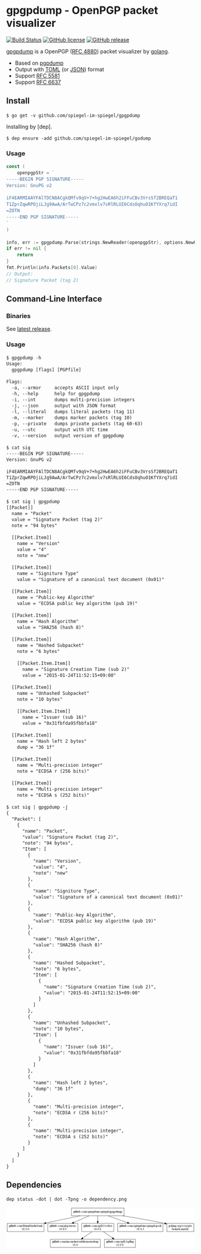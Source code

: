 # gpgpdump - OpenPGP packet visualizer

[![Build Status](https://travis-ci.org/spiegel-im-spiegel/gpgpdump.svg?branch=master)](https://travis-ci.org/spiegel-im-spiegel/gpgpdump)
[![GitHub license](https://img.shields.io/badge/license-Apache%202-blue.svg)](https://raw.githubusercontent.com/spiegel-im-spiegel/gpgpdump/master/LICENSE)
[![GitHub release](http://img.shields.io/github/release/spiegel-im-spiegel/gpgpdump.svg)](https://github.com/spiegel-im-spiegel/gpgpdump/releases/latest)

[gpgpdump](https://github.com/spiegel-im-spiegel/gpgpdump) is a OpenPGP ([RFC 4880](https://tools.ietf.org/html/rfc4880)) packet visualizer by [golang](https://golang.org/).

- Based on [pgpdump](https://github.com/kazu-yamamoto/pgpdump)
- Output with [TOML](https://github.com/toml-lang/toml) (or [JSON](https://tools.ietf.org/html/rfc7159)) format
- Support [RFC 5581](http://tools.ietf.org/html/rfc5581)
- Support [RFC 6637](http://tools.ietf.org/html/rfc6637)

## Install

```
$ go get -v github.com/spiegel-im-spiegel/gpgpdump
```

Installing by [dep].

```
$ dep ensure -add github.com/spiegel-im-spiegel/godump
```

### Usage

```go
const (
	openpgpStr = `
-----BEGIN PGP SIGNATURE-----
Version: GnuPG v2

iF4EARMIAAYFAlTDCN8ACgkQMfv9qV+7+hg2HwEA6h2iFFuCBv3VrsSf2BREQaT1
T1ZprZqwRPOjiLJg9AwA/ArTwCPz7c2vmxlv7sRlRLUI6CdsOqhuO1KfYXrq7idI
=ZOTN
-----END PGP SIGNATURE-----
`
)

info, err := gpgpdump.Parse(strings.NewReader(openpgpStr), options.NewOptions())
if err != nil {
	return
}
fmt.Println(info.Packets[0].Value)
// Output:
// Signature Packet (tag 2)

```

## Command-Line Interface

### Binaries

See [latest release](https://github.com/spiegel-im-spiegel/gpgpdump/releases/latest).

### Usage

```
$ gpgpdump -h
Usage:
  gpgpdump [flags] [PGPfile]

Flags:
  -a, --armor     accepts ASCII input only
  -h, --help      help for gpgpdump
  -i, --int       dumps multi-precision integers
  -j, --json      output with JSON format
  -l, --literal   dumps literal packets (tag 11)
  -m, --marker    dumps marker packets (tag 10)
  -p, --private   dumps private packets (tag 60-63)
  -u, --utc       output with UTC time
  -v, --version   output version of gpgpdump

$ cat sig
-----BEGIN PGP SIGNATURE-----
Version: GnuPG v2

iF4EARMIAAYFAlTDCN8ACgkQMfv9qV+7+hg2HwEA6h2iFFuCBv3VrsSf2BREQaT1
T1ZprZqwRPOjiLJg9AwA/ArTwCPz7c2vmxlv7sRlRLUI6CdsOqhuO1KfYXrq7idI
=ZOTN
-----END PGP SIGNATURE-----

$ cat sig | gpgpdump
[[Packet]]
  name = "Packet"
  value = "Signature Packet (tag 2)"
  note = "94 bytes"

  [[Packet.Item]]
    name = "Version"
    value = "4"
    note = "new"

  [[Packet.Item]]
    name = "Signiture Type"
    value = "Signature of a canonical text document (0x01)"

  [[Packet.Item]]
    name = "Public-key Algorithm"
    value = "ECDSA public key algorithm (pub 19)"

  [[Packet.Item]]
    name = "Hash Algorithm"
    value = "SHA256 (hash 8)"

  [[Packet.Item]]
    name = "Hashed Subpacket"
    note = "6 bytes"

    [[Packet.Item.Item]]
      name = "Signature Creation Time (sub 2)"
      value = "2015-01-24T11:52:15+09:00"

  [[Packet.Item]]
    name = "Unhashed Subpacket"
    note = "10 bytes"

    [[Packet.Item.Item]]
      name = "Issuer (sub 16)"
      value = "0x31fbfda95fbbfa18"

  [[Packet.Item]]
    name = "Hash left 2 bytes"
    dump = "36 1f"

  [[Packet.Item]]
    name = "Multi-precision integer"
    note = "ECDSA r (256 bits)"

  [[Packet.Item]]
    name = "Multi-precision integer"
    note = "ECDSA s (252 bits)"

$ cat sig | gpgpdump -j
{
  "Packet": [
    {
      "name": "Packet",
      "value": "Signature Packet (tag 2)",
      "note": "94 bytes",
      "Item": [
        {
          "name": "Version",
          "value": "4",
          "note": "new"
        },
        {
          "name": "Signiture Type",
          "value": "Signature of a canonical text document (0x01)"
        },
        {
          "name": "Public-key Algorithm",
          "value": "ECDSA public key algorithm (pub 19)"
        },
        {
          "name": "Hash Algorithm",
          "value": "SHA256 (hash 8)"
        },
        {
          "name": "Hashed Subpacket",
          "note": "6 bytes",
          "Item": [
            {
              "name": "Signature Creation Time (sub 2)",
              "value": "2015-01-24T11:52:15+09:00"
            }
          ]
        },
        {
          "name": "Unhashed Subpacket",
          "note": "10 bytes",
          "Item": [
            {
              "name": "Issuer (sub 16)",
              "value": "0x31fbfda95fbbfa18"
            }
          ]
        },
        {
          "name": "Hash left 2 bytes",
          "dump": "36 1f"
        },
        {
          "name": "Multi-precision integer",
          "note": "ECDSA r (256 bits)"
        },
        {
          "name": "Multi-precision integer",
          "note": "ECDSA s (252 bits)"
        }
      ]
    }
  ]
}
```

## Dependencies

```
dep status -dot | dot -Tpng -o dependency.png
```

[![Dependencies](dependency.png)](dependency.png)
